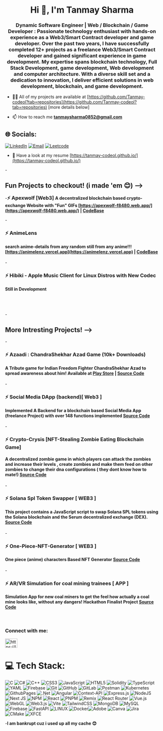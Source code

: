 
<h1 align="center">Hi 👋, I'm Tanmay Sharma</h1>
<h3 align="center">Dynamic Software Engineer | Web / Blockchain / Game Developer : Passionate technology enthusiast with hands-on experience as a Web3/Smart Contract developer and game developer. Over the past two years, I have successfully completed 12+ projects as a freelance Web3/Smart Contract developer and gained significant experience in game development. My expertise spans blockchain technology, Full Stack Development, game development, Web development and computer architecture.
  With a diverse skill set and a dedication to innovation, I deliver efficient solutions in web development, blockchain, and game development.</h3>



- 👨‍💻 All of my projects are available at [https://github.com/Tanmay-codeol?tab=repositories](https://github.com/Tanmay-codeol?tab=repositories) [more details below]

- 📫 How to reach me **tanmaysharma0852@gmail.com**

## 🌐 Socials:
[![LinkedIn](https://img.shields.io/badge/LinkedIn-%230077B5.svg?logo=linkedin&logoColor=white)](https://linkedin.com/in/Tanmay-codeol)
[![Email](https://img.shields.io/badge/Gmail-D14836?logo=gmail&logoColor=white)](mailto:tanmaysharma0852@gmail.com)
[![Leetcode](https://img.shields.io/badge/Leetcode-profile-gold)](https://leetcode.com/u/Tanmay-Codeol/)



- 📄 Have a look at my resume [https://tanmay-codeol.github.io/](https://tanmay-codeol.github.io/)


-<h2>Fun Projects to checkout! (i made 'em 😊) --> </h2>
  -<h3 style="display: inline;">⚡ Apexwolf [Web3]</h3> <h4 style="display: inline;">A decentralized blockchain based crypto-exchange Website with "Fun" GIFs [https://apexwolf-f8480.web.app/](https://apexwolf-f8480.web.app/) |  [CodeBase](https://github.com/Tanmay-codeol/ApexWolf-Crypto_Exchange/)</h4>

  -<h3>⚡ AnimeLens</h3> <h4>search anime-details from any random still from any anime!!! [https://animelenz.vercel.app](https://animelenz.vercel.app) | [CodeBase](https://github.com/Tanmay-codeol/AnimeLens)</h4>

  -<h3>⚡ Hibiki - Apple Music Client for Linux Distros with New Codec</h3> <h4>Still in Development</h4>

<br>
<br>

-<h2> More Intresting Projects! --></h2>
  -<h3>⚡ Azaadi : ChandraShekhar Azad Game (10k+ Downloads)</h3> <h4>A Tribute game for Indian Freedom Fighter ChandraShekhar Azad to spread awareness about him! Available at [Play Store](https://play.google.com/store/apps/details?id=com.DefaultCompany.AzadiChandrashekarAzad&hl=en_IN) | [Source Code](https://github.com/Tanmay-codeol/Main-game)</h4>

  -<h3>⚡ Social Media DApp (backend)[ Web3 ]</h3> <h4>Implemented A Backend for a blockchain based Social Media App (freelance Project) with over 148 functions implemented [Source Code](https://github.com/Tanmay-codeol/Social_Dapp_backend)</h4>

  -<h3>⚡ Crypto-Crysis [NFT-Stealing Zombie Eating Blockchain Game]</h3> <h4>A decentralized zombie game in which players can attack the zombies and increase their levels , create zombies and make them feed on other zombies to change their dna configurations ( they dont know how to mate!)  [Source Code](https://github.com/Tanmay-codeol/Crypto-Crysis)</h4>

  -<h3>⚡ Solana Spl Token Swapper [ WEB3 ]</h3> <h4>This project contains a JavaScript script to swap Solana SPL tokens using the Solana blockchain and the Serum decentralized exchange (DEX). [Source Code](https://github.com/Tanmay-codeol/solana-spl-token-swap/)</h4>

  -<h3>⚡ One-Piece-NFT-Generator [ WEB3 ]</h3> <h4>One piece (anime) characters Based NFT Generator [Source Code](https://github.com/Tanmay-codeol/one-piece-nft-gen)</h4>

  -<h3>⚡ AR/VR Simulation for coal mining trainees [ APP ]</h3> <h4>Simulation App for new coal miners to get the feel how actually a coal mine looks like, without any dangers! Hackathon Finalist Project [Source Code](https://github.com/Tanmay-codeol/AR-VR-Simulation-For-Coal-Miners)</h4>
<br>




<h3 align="left">Connect with me:</h3>
<p align="left">
<a href="https://linkedin.com/in/https://linkedin.com/in/tanmay-codeol" target="blank"><img align="center" src="https://raw.githubusercontent.com/rahuldkjain/github-profile-readme-generator/master/src/images/icons/Social/linked-in-alt.svg" alt="https://linkedin.com/in/tanmay-codeol" height="30" width="40" /></a>
</p>

# 💻 Tech Stack:
![C](https://img.shields.io/badge/c-%2300599C.svg?style=for-the-badge&logo=c&logoColor=white) ![C#](https://img.shields.io/badge/c%23-%23239120.svg?style=for-the-badge&logo=csharp&logoColor=white) ![C++](https://img.shields.io/badge/c++-%2300599C.svg?style=for-the-badge&logo=c%2B%2B&logoColor=white) ![CSS3](https://img.shields.io/badge/css3-%231572B6.svg?style=for-the-badge&logo=css3&logoColor=white) ![JavaScript](https://img.shields.io/badge/javascript-%23323330.svg?style=for-the-badge&logo=javascript&logoColor=%23F7DF1E) ![HTML5](https://img.shields.io/badge/html5-%23E34F26.svg?style=for-the-badge&logo=html5&logoColor=white) ![Solidity](https://img.shields.io/badge/Solidity-%23363636.svg?style=for-the-badge&logo=solidity&logoColor=white) ![TypeScript](https://img.shields.io/badge/typescript-%23007ACC.svg?style=for-the-badge&logo=typescript&logoColor=white) ![YAML](https://img.shields.io/badge/yaml-%23ffffff.svg?style=for-the-badge&logo=yaml&logoColor=151515) ![Firebase](https://img.shields.io/badge/firebase-%23039BE5.svg?style=for-the-badge&logo=firebase) ![Git](https://img.shields.io/badge/git-%23F05033.svg?style=for-the-badge&logo=git&logoColor=white) ![GitHub](https://img.shields.io/badge/github-%23121011.svg?style=for-the-badge&logo=github&logoColor=white) ![GitLab](https://img.shields.io/badge/gitlab-%23181717.svg?style=for-the-badge&logo=gitlab&logoColor=white) ![Postman](https://img.shields.io/badge/Postman-FF6C37?style=for-the-badge&logo=postman&logoColor=white) ![Kubernetes](https://img.shields.io/badge/kubernetes-%23326ce5.svg?style=for-the-badge&logo=kubernetes&logoColor=white)![GithubPages](https://img.shields.io/badge/github%20pages-121013?style=for-the-badge&logo=github&logoColor=white) ![.Net](https://img.shields.io/badge/.NET-5C2D91?style=for-the-badge&logo=.net&logoColor=white) ![Angular](https://img.shields.io/badge/angular-%23DD0031.svg?style=for-the-badge&logo=angular&logoColor=white) ![Context-API](https://img.shields.io/badge/Context--Api-000000?style=for-the-badge&logo=react) ![Express.js](https://img.shields.io/badge/express.js-%23404d59.svg?style=for-the-badge&logo=express&logoColor=%2361DAFB) ![NodeJS](https://img.shields.io/badge/node.js-6DA55F?style=for-the-badge&logo=node.js&logoColor=white) ![Next JS](https://img.shields.io/badge/Next-black?style=for-the-badge&logo=next.js&logoColor=white) ![NPM](https://img.shields.io/badge/NPM-%23CB3837.svg?style=for-the-badge&logo=npm&logoColor=white) ![React](https://img.shields.io/badge/react-%2320232a.svg?style=for-the-badge&logo=react&logoColor=%2361DAFB) ![PNPM](https://img.shields.io/badge/pnpm-%234a4a4a.svg?style=for-the-badge&logo=pnpm&logoColor=f69220) ![Remix](https://img.shields.io/badge/remix-%23000.svg?style=for-the-badge&logo=remix&logoColor=white) ![React Router](https://img.shields.io/badge/React_Router-CA4245?style=for-the-badge&logo=react-router&logoColor=white) ![Vue.js](https://img.shields.io/badge/vue.js-%2335495e.svg?style=for-the-badge&logo=vuedotjs&logoColor=%234FC08D) ![WebGL](https://img.shields.io/badge/WebGL-990000?logo=webgl&logoColor=white&style=for-the-badge) ![Web3.js](https://img.shields.io/badge/web3.js-F16822?style=for-the-badge&logo=web3.js&logoColor=white) ![Vite](https://img.shields.io/badge/vite-%23646CFF.svg?style=for-the-badge&logo=vite&logoColor=white) ![TailwindCSS](https://img.shields.io/badge/tailwindcss-%2338B2AC.svg?style=for-the-badge&logo=tailwind-css&logoColor=white) ![MongoDB](https://img.shields.io/badge/MongoDB-%234ea94b.svg?style=for-the-badge&logo=mongodb&logoColor=white) ![MySQL](https://img.shields.io/badge/mysql-4479A1.svg?style=for-the-badge&logo=mysql&logoColor=white) ![Firebase](https://img.shields.io/badge/firebase-a08021?style=for-the-badge&logo=firebase&logoColor=ffcd34) ![FastAPI](https://img.shields.io/badge/FastAPI-005571?style=for-the-badge&logo=fastapi)
![LINUX](https://img.shields.io/badge/Linux-FCC624?style=for-the-badge&logo=linux&logoColor=black) ![Docker](https://img.shields.io/badge/docker-%230db7ed.svg?style=for-the-badge&logo=docker&logoColor=white)![Adobe](https://img.shields.io/badge/adobe-%23FF0000.svg?style=for-the-badge&logo=adobe&logoColor=white) ![Canva](https://img.shields.io/badge/Canva-%2300C4CC.svg?style=for-the-badge&logo=Canva&logoColor=white)  ![Jira](https://img.shields.io/badge/jira-%230A0FFF.svg?style=for-the-badge&logo=jira&logoColor=white) ![CMake](https://img.shields.io/badge/CMake-%23008FBA.svg?style=for-the-badge&logo=cmake&logoColor=white) ![XFCE](https://img.shields.io/badge/XFCE-%232284F2.svg?style=for-the-badge&logo=xfce&logoColor=white)


-**I am bankrupt cuz i used up all my cache 😊**
















